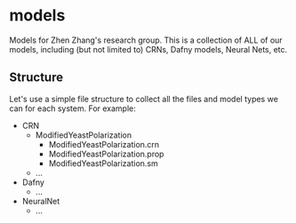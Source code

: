 # models
Models for Zhen Zhang's research group. This is a collection of ALL of our models, including (but not limited to) CRNs, Dafny models, Neural Nets, etc.

## Structure

Let's use a simple file structure to collect all the files and model types we can for each system. For example:
- CRN
   - ModifiedYeastPolarization
       - ModifiedYeastPolarization.crn
       - ModifiedYeastPolarization.prop
       - ModifiedYeastPolarization.sm
   - ...
- Dafny
  - ...
- NeuralNet
  - ...
